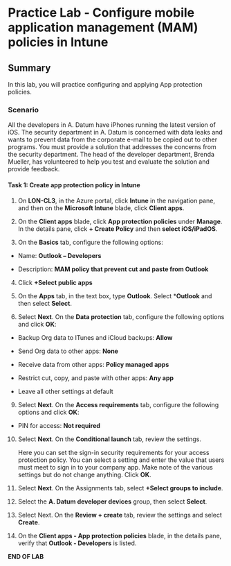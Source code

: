 # Practice Lab - Configure mobile application management (MAM) policies in Intune

## Summary

In this lab, you will practice configuring and applying App protection policies.

### Scenario

All the developers in A. Datum have iPhones running the latest version of iOS. The security department in A. Datum is concerned with data leaks and wants to prevent data from the corporate e-mail to be copied out to other programs. You must provide a solution that addresses the concerns from the security department. The head of the developer department, Brenda Mueller, has volunteered to help you test and evaluate the solution and provide feedback.

#### Task 1: Create app protection policy in Intune

1.  On **LON-CL3**, in the Azure portal, click **Intune** in the navigation
    pane, and then on the **Microsoft Intune** blade, click **Client apps**.

2.  On the **Client apps** blade, click **App protection policies** under
    **Manage**. In the details pane, click **+ Create Policy** and then
    **select iOS/iPadOS**.

3.  On the **Basics** tab, configure the following options:

-   Name: **Outlook – Developers**

-   Description: **MAM policy that prevent cut and paste from Outlook**

4.  Click **+Select public apps**

5.  On the **Apps** tab, in the text box, type **Outlook**. Select
    ***Outlook** and then select **Select**.

7.  Select **Next**. On the **Data protection** tab, configure the following options and click
    **OK**:

-   Backup Org data to ITunes and iCloud backups: **Allow**

-   Send Org data to other apps: **None**

-   Receive data from other apps: **Policy managed apps**

-   Restrict cut, copy, and paste with other apps: **Any app**

-   Leave all other settings at default

9.  Select **Next**. On the **Access requirements** tab, configure the following options and
    click **OK**:

-   PIN for access: **Not required**

10. Select **Next**. On the **Conditional launch** tab, review the settings. 

     Here you can set the sign-in security requirements for your access
     protection policy. You can select a setting and enter the value that users
     must meet to sign in to your company app. Make note of the various settings
     but do not change anything. Click **OK**.

11.  Select **Next**. On the Assignments tab, select **+Select groups to include**. 

12. Select the **A. Datum developer devices** group, then select **Select**. 

13. Select Next.  On the **Review + create** tab, review the settings and select **Create**. 

14. On the **Client apps - App protection policies** blade, in the details pane,
    verify that **Outlook - Developers** is listed.

**END OF LAB**